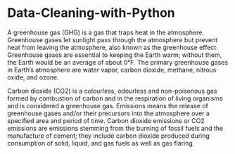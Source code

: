 # Data-Cleaning-with-Python
A greenhouse gas (GHG) is a gas that traps heat in the atmosphere. Greenhouse gases let sunlight pass through the atmosphere but prevent heat from leaving the atmosphere, also known as the greenhouse effect. Greenhouse gases are essential to keeping the Earth warm; without them, the Earth would be an average of about 0°F. The primary greenhouse gases in Earth’s atmosphere are water vapor, carbon dioxide, methane, nitrous oxide, and ozone.

Carbon dioxide (CO2) is a colourless, odourless and non-poisonous gas formed by combustion of carbon and in the respiration of living organisms and is considered a greenhouse gas. Emissions means the release of greenhouse gases and/or their precursors into the atmosphere over a specified area and period of time. Carbon dioxide emissions or CO2 emissions are emissions stemming from the burning of fossil fuels and the manufacture of cement; they include carbon dioxide produced during consumption of solid, liquid, and gas fuels as well as gas flaring.
